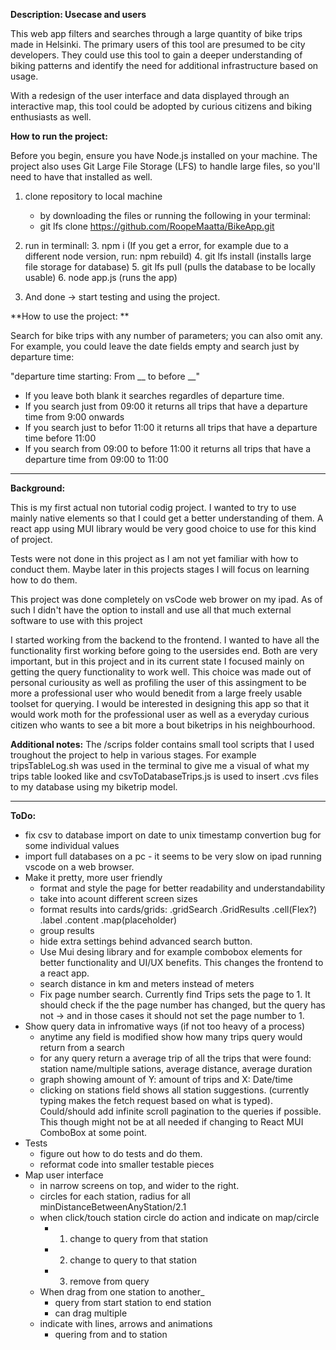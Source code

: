 
**Description: Usecase and users**

This web app filters and searches through a large quantity of bike trips made in Helsinki. The primary users of this tool are presumed to be city developers. They could use this tool to gain a deeper understanding of biking patterns and identify the need for additional infrastructure based on usage.

With a redesign of the user interface and data displayed through an interactive map, this tool could be adopted by curious citizens and biking enthusiasts as well.



**How to run the project:**

Before you begin, ensure you have Node.js installed on your machine. The project also uses Git Large File Storage (LFS) to handle large files, so you'll need to have that installed as well.

1. clone repository to local machine
    - by downloading the files or running the following in your terminal:
    - git lfs clone https://github.com/RoopeMaatta/BikeApp.git
2. run in terminall:
    3. npm i
    (If you get a error, for example due to a different node version, run: npm rebuild)
    4. git lfs install
    (installs large file storage for database)
    5. git lfs pull
    (pulls the database to be locally usable)
    6. node app.js
    (runs the app)

7. And done -> start testing and using the project. 



**How to use the project: **

Search for bike trips with any number of parameters; you can also omit any. For example, you could leave the date fields empty and search just by departure time:

"departure time starting: From __ to before __"
* If you leave both blank it searches regardles of departure time.
* If you search just from 09:00 it returns all trips that have a departure time from 9:00 onwards
* If you search just to befor 11:00 it returns all trips that have a departure time before 11:00
* If you search from 09:00 to before 11:00 it returns all trips that have a departure time from 09:00 to 11:00


---------------------------------


**Background:**

This is my first actual non tutorial codig project. I wanted to try to use mainly native elements so that I could get a better understanding of them. A react app using MUI library would be very good choice to use for this kind of project.

Tests were not done in this project as I am not yet familiar with how to conduct them. Maybe later in this projects stages I will focus on learning how to do them.

This project was done completely on vsCode web brower on my ipad. As of such I didn't have the option to install and use all that much external software to use with this project

I started working from the backend to the frontend. I wanted to have all the functionality first working before going to the usersides end. Both are very important, but in this project and in its current state I focused mainly on getting the query functionality to work well. This choice was made out of personal curiousity as well as profiling the user of this assingment to be more a professional user who would benedit from a large freely usable toolset for querying. I would be interested in designing this app so that it would work moth for the professional user as well as a everyday curious citizen who wants to see a bit more a bout biketrips in his neighbourhood.



**Additional notes:**
The /scrips folder contains small tool scripts that I used troughout the project to help in various stages. For example tripsTableLog.sh was used in the terminal to give me a visual of what my trips table looked like and csvToDatabaseTrips.js is used to insert .cvs files to my database using my biketrip model.


---------------------------------


**ToDo:**
- fix csv to database import on date to unix timestamp convertion bug for some individual values
- import full databases on a pc - it seems to be very slow on ipad running vscode on a web browser.
- Make it pretty, more user friendly
    - format and style the page for better readability and understandability
    - take into acount different screen sizes
    - format results into cards/grids: .gridSearch .GridResults .cell(Flex?) .label .content .map(placeholder) 
    - group results
    - hide extra settings behind advanced search button.
    - Use Mui desing library and for example combobox elements for better functionality and UI/UX benefits. This changes the frontend to a react app.
    - search distance in km and meters instead of meters
    - Fix page number search. Currently find Trips sets the page to 1. It should check if the the page number has changed, but the query has not -> and in those cases it should not set the page number to 1.
- Show query data in infromative ways (if not too heavy of a process)
    - anytime any field is modified show how many trips query would return from a search
    - for any query return a average trip of all the trips that were found: station name/multiple sations, average distance, average duration
    - graph showing amount of Y: amount of trips and X: Date/time
    - clicking on stations field shows all station suggestions. (currently typing makes the fetch request based on what is typed). Could/should add infinite scroll pagination to the queries if possible. This though might not be at all needed if changing to React MUI ComboBox at some point.
- Tests
    - figure out how to do tests and do them.
    - reformat code into smaller testable pieces
- Map user interface
    - in narrow screens on top, and wider to the right.
    - circles for each station, radius for all minDistanceBetweenAnyStation/2.1
    - when click/touch station circle do action and indicate on map/circle
        - 1. change to query from that station
        - 2. change to query to that station
        - 3. remove from query
    - When drag from one station to another_
        - query from start station to end station
        - can drag multiple
    - indicate with lines, arrows and animations
        - quering from and to station



